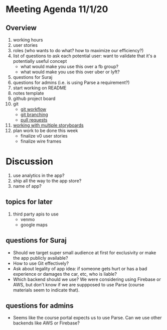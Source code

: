 # Meeting Agenda 11/1/20

## Overview
1. working hours
2. user stories
3. roles (who wants to do what? how to maximize our efficiency?)
4. list of questions to ask each potential user: want to validate that it's a potentially useful concept
	- what would make you use this over a fb group?
	- what would make you use this over uber or lyft?
5. questions for Suraj
6. questions for admins (i.e. is using Parse a requirement?)
7. start working on README
8. notes template
9. github project board
10. git
	- [git workflow](https://guides.codepath.org/android/Collaborating-on-Projects-with-Git)
	- [git branching](https://git-scm.com/book/en/v2/Git-Branching-Branches-in-a-Nutshell)
	- [pull requests](https://guides.github.com/activities/hello-world/)
11. [working with multiple storyboards](https://courses.codepath.com/courses/ios_university/pages/project_collaboration_storyboards_guide)
12. plan work to be done this week
	- finalize v0 user stories
	- finalize wire frames

# Discussion
1. use analytics in the app?
2. ship all the way to the app store?
3. name of app?

## topics for later
1. third party apis to use
	- venmo
	- google maps

## questions for Suraj
- Should we target super small audience at first for exclusivity or make the app publicly available?
- How to use Git effectively?
- Ask about legality of app idea: if someone gets hurt or has a bad experience or damages the car, etc, who is liable?
- Which backend should we use? We were considering using Firebase or AWS, but don't know if we are suppposed to use Parse (course materials seem to indicate that).

## questions for admins
- Seems like the course portal expects us to use Parse. Can we use other backends like AWS or Firebase?
